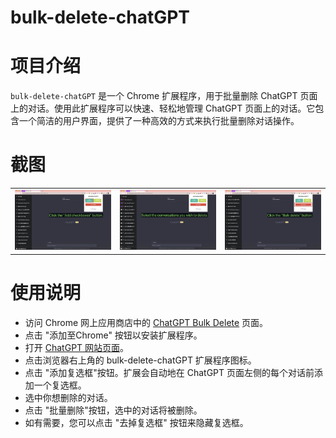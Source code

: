 # bulk-delete-chatGPT

# 项目介绍

`bulk-delete-chatGPT` 是一个 Chrome 扩展程序，用于批量删除 ChatGPT 页面上的对话。使用此扩展程序可以快速、轻松地管理 ChatGPT 页面上的对话。它包含一个简洁的用户界面，提供了一种高效的方式来执行批量删除对话操作。

# 截图

<table>
  <tr>
    <td><img src="./assets/1.jpg" alt="图片1" style="max-width: 100%;"></td>
    <td><img src="./assets/2.jpg" alt="图片2" style="max-width: 100%;"></td>
    <td><img src="./assets/3.jpg" alt="图片3" style="max-width: 100%;"></td>
  </tr>
</table>


# 使用说明

- 访问 Chrome 网上应用商店中的 [ChatGPT Bulk Delete](https://chrome.google.com/webstore/detail/chatgpt-bulk-delete/effkgioceefcfaegehhfafjneeiabdjg) 页面。
- 点击 "添加至Chrome" 按钮以安装扩展程序。
- 打开 [ChatGPT 网站页面](https://chat.openai.com/)。
- 点击浏览器右上角的 bulk-delete-chatGPT 扩展程序图标。
- 点击 "添加复选框"按钮。扩展会自动地在 ChatGPT 页面左侧的每个对话前添加一个复选框。
- 选中你想删除的对话。
- 点击 "批量删除"按钮，选中的对话将被删除。
- 如有需要，您可以点击 "去掉复选框" 按钮来隐藏复选框。
